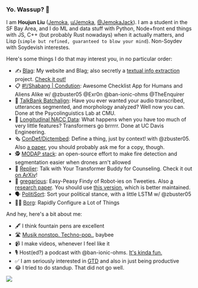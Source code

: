 ### Yo. Wassup? 👋 

I am **Houjun Liu** ([Jemoka](https://github.com/Jemoka), [u/Jemoka](https://www.reddit.com/user/jemoka), [@JemokaJack](https://twitter.com/jemokajack)). I am a student in the SF Bay Area, and I do ML and data stuff with Python, Node+front end things with JS, C++ (but probably Rust nowadays) when it actually matters, and Lisp (`simple but refined, guaranteed to blow your mind`). Non-Soydev with Soydevish interestes.

Here's some things I do that may interest you, in no particular order:
* ✍️ [Blag](https://github.com/jemoka/blag): My website and Blag; also secretly a [textual info extraction](https://github.com/jemoka/blagger) project. [Check it out!](https://www.jemoka.com/)
* 📋 [#!/Shabang | Condution](https://github.com/Shabang-Systems/Condution): Awesome Checklist App for Humans and Aliens Alike w/ @zbuster05 @Exr0n @ban-ionic-ohms @TheEnquirer
* 📢 [TalkBank Batchalign](https://github.com/TalkBank/batchalign): Have you ever wanted your audio transcribed, utterances segmented, and morphology analyzed? Well now you can. Done at the Psycolinguistics Lab at CMU.
* 🧠 [Longitudinal NACC Data](https://github.com/Jemoka/nacc_exploration/): What happens when you have too much of very little features? Transformers go brrrrr. Done at UC Davis Engineering.
* 🗞 [ConDef/Dictembed](https://github.com/insanityhq/dictembed): Define a thing, just by context! with @zbuster05. Also [a paper](https://link.springer.com/chapter/10.1007/978-3-031-10464-0_41), you should probably ask me for a copy, though.
* 🕵️‍ [MODAP stack](https://github.com/MODAP/stack): an open-source effort to make fire detection and segmentation easier when drones arn't allowed
* 🛀 [Replier](https://github.com/jemoka/replier/): Talk with Your Transformer Buddy for Counseling. Check it out [on ArXiv](https://arxiv.org/abs/2104.10661)!
* 🤖 [gregarious](https://github.com/Jemoka/gregarious): Easy-Peasy Findy of Robot-ies on Tweeties. Also [a research paper](https://www.preprints.org/manuscript/202004.0214/v1). You should use [this version](https://github.com/Jemoka/gregarioussystem), which is better maintained.
* 🗣 [PolitiSort](https://github.com/PolitiSort/PolitiSort): Sort your political stance, with a little LSTM w/ @zbuster05
* 🧑‍💻 [Borg](https://github.com/Jemoka/Borg): Rapidly Configure a Lot of Things

And hey, here's a bit about me:
* 🖋 I think fountain pens are excellent
* 🛣 [Musik nonstop. Techno-pop.](http://kraftwerk.com/), baybee
* 📹 I make videos, whenever I feel like it
* 🎙 Host(ed?) a podcast with @ban-ionic-ohms. [It's kinda fun.](https://anchor.fm/yappin)
* ✅ I am seriously interested in [GTD](https://gettingthingsdone.com/) and also in just being productive
* 😂 I tried to do standup. That did not go well.

![](https://github-profile-summary-cards.vercel.app/api/cards/profile-details?username=jemoka&theme=vue)
